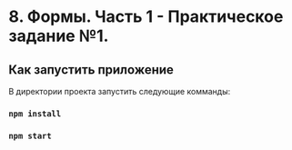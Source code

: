 # 8. Формы. Часть 1 - Практическое задание №1.

## Как запустить приложение

В директории проекта запустить следующие комманды:

### `npm install`

### `npm start`
